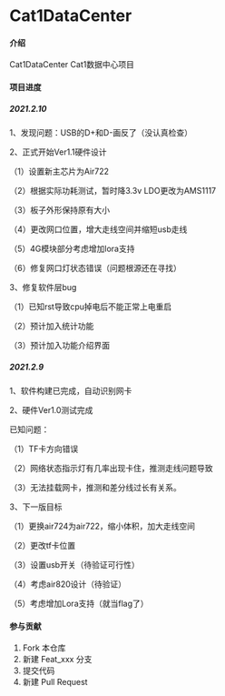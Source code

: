 # Cat1DataCenter

#### 介绍
Cat1DataCenter 
Cat1数据中心项目

#### 项目进度

##### 2021.2.10

1、发现问题：USB的D+和D-画反了（没认真检查）

2、正式开始Ver1.1硬件设计

（1）设置新主芯片为Air722

（2）根据实际功耗测试，暂时降3.3v LDO更改为AMS1117

（3）板子外形保持原有大小

（4）更改网口位置，增大走线空间并缩短usb走线

（5）4G模块部分考虑增加lora支持

（6）修复网口灯状态错误（问题根源还在寻找）

3、修复软件层bug

（1）已知rst导致cpu掉电后不能正常上电重启

（2）预计加入统计功能

（3）预计加入功能介绍界面



##### 2021.2.9

1、软件构建已完成，自动识别网卡

2、硬件Ver1.0测试完成

已知问题：

（1）TF卡方向错误

（2）网络状态指示灯有几率出现卡住，推测走线问题导致

（3）无法挂载网卡，推测和差分线过长有关系。

3、下一版目标

（1）更换air724为air722，缩小体积，加大走线空间

（2）更改tf卡位置

（3）设置usb开关（待验证可行性）

（4）考虑air820设计（待验证）

（5）考虑增加Lora支持（就当flag了）

#### 参与贡献

1.  Fork 本仓库
2.  新建 Feat_xxx 分支
3.  提交代码
4.  新建 Pull Request
